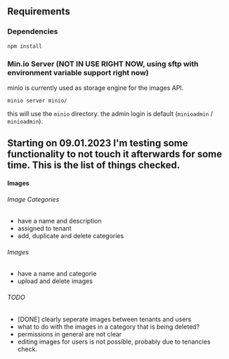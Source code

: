 ## Requirements

### Dependencies

``
npm install
``

### Min.io Server (NOT IN USE RIGHT NOW, using sftp with environment variable support right now)

minio is currently used as storage engine for the images API.

```
minio server minio/
```

this will use the ``minio`` directory. the admin login is default (``minioadmin`` / ``minioadmin``).


## Starting on 09.01.2023 I'm testing some functionality to not touch it afterwards for some time. This is the list of things checked.

#### Images

###### Image Categories

* have a name and description
* assigned to tenant
* add, duplicate and delete categories

###### Images

* have a name and categorie
* upload and delete images

###### TODO
* [DONE] clearly seperate images between tenants and users
* what to do with the images in a category that is being deleted?
* permissions in general are not clear
* editing images for users is not possible, probably due to tenancies check.

#### 